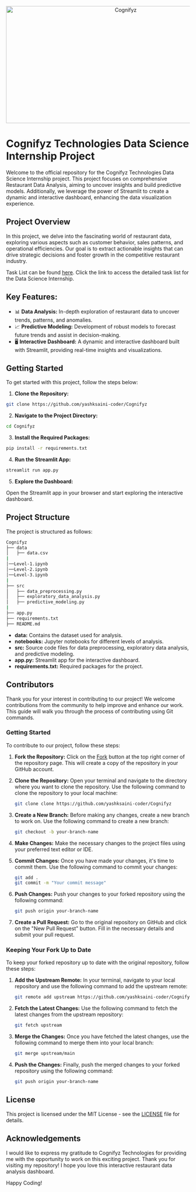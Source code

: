 <div align="center">
    <img src="https://socialify.git.ci/yashksaini-coder/Cognifyz/image?forks=1&issues=1&name=1&owner=1&pattern=Circuit%20Board&pulls=1&stargazers=1&theme=Auto" alt="Cognifyz" width="640" height="320" />
</div>

# Cognifyz Technologies Data Science Internship Project

Welcome to the official repository for the Cognifyz Technologies Data Science Internship project. This project focuses on comprehensive Restaurant Data Analysis, aiming to uncover insights and build predictive models. Additionally, we leverage the power of Streamlit to create a dynamic and interactive dashboard, enhancing the data visualization experience.

## Project Overview

In this project, we delve into the fascinating world of restaurant data, exploring various aspects such as customer behavior, sales patterns, and operational efficiencies. Our goal is to extract actionable insights that can drive strategic decisions and foster growth in the competitive restaurant industry.


Task List can be found [here](DS-Internship-Task.pdf). Click the link to access the detailed task list for the Data Science Internship.


## Key Features:

- 📊 **Data Analysis:** In-depth exploration of restaurant data to uncover trends, patterns, and anomalies.
- 📈 **Predictive Modeling:** Development of robust models to forecast future trends and assist in decision-making.
- 🖥️ **Interactive Dashboard:** A dynamic and interactive dashboard built with Streamlit, providing real-time insights and visualizations.

## Getting Started

To get started with this project, follow the steps below:

1. **Clone the Repository:**

```bash
git clone https://github.com/yashksaini-coder/Cognifyz
```

2. **Navigate to the Project Directory:**

```bash
cd Cognifyz
```

3. **Install the Required Packages:**

```bash
pip install -r requirements.txt
```

4. **Run the Streamlit App:**

```bash
streamlit run app.py
```

5. **Explore the Dashboard:**

Open the Streamlit app in your browser and start exploring the interactive dashboard.


## Project Structure

The project is structured as follows:

```bash
Cognifyz
├── data
│   ├── data.csv
|
│──Level-1.ipynb
│──Level-2.ipynb
│──Level-3.ipynb 
|
├── src
│   ├── data_preprocessing.py
│   ├── exploratory_data_analysis.py
│   ├── predictive_modeling.py
|
├── app.py  
├── requirements.txt
├── README.md
```

- **data:** Contains the dataset used for analysis.
- **notebooks:** Jupyter notebooks for different levels of analysis.
- **src:** Source code files for data preprocessing, exploratory data analysis, and predictive modeling.
- **app.py:** Streamlit app for the interactive dashboard.
- **requirements.txt:** Required packages for the project.

## Contributors

Thank you for your interest in contributing to our project! We welcome contributions from the community to help improve and enhance our work. This guide will walk you through the process of contributing using Git commands.

### Getting Started

To contribute to our project, follow these steps:

1. **Fork the Repository:** Click on the [Fork](https://github.com/yashksaini-coder/Cognifyz/fork) button at the top right corner of the repository page. This will create a copy of the repository in your GitHub account.

2. **Clone the Repository:** Open your terminal and navigate to the directory where you want to clone the repository. Use the following command to clone the repository to your local machine:

    ```bash
    git clone clone https://github.com/yashksaini-coder/Cognifyz
    ```

3. **Create a New Branch:** Before making any changes, create a new branch to work on. Use the following command to create a new branch:

    ```bash
    git checkout -b your-branch-name
    ```

4. **Make Changes:** Make the necessary changes to the project files using your preferred text editor or IDE.

5. **Commit Changes:** Once you have made your changes, it's time to commit them. Use the following command to commit your changes:

    ```bash
    git add .
    git commit -m "Your commit message"
    ```

6. **Push Changes:** Push your changes to your forked repository using the following command:

    ```bash
    git push origin your-branch-name
    ```

7. **Create a Pull Request:** Go to the original repository on GitHub and click on the "New Pull Request" button. Fill in the necessary details and submit your pull request.

### Keeping Your Fork Up to Date

To keep your forked repository up to date with the original repository, follow these steps:

1. **Add the Upstream Remote:** In your terminal, navigate to your local repository and use the following command to add the upstream remote:

    ```bash
    git remote add upstream https://github.com/yashksaini-coder/Cognifyz.git
    ```

2. **Fetch the Latest Changes:** Use the following command to fetch the latest changes from the upstream repository:

    ```bash
    git fetch upstream
    ```

3. **Merge the Changes:** Once you have fetched the latest changes, use the following command to merge them into your local branch:

    ```bash
    git merge upstream/main
    ```

4. **Push the Changes:** Finally, push the merged changes to your forked repository using the following command:

    ```bash
    git push origin your-branch-name
    ```
## License

This project is licensed under the MIT License - see the [LICENSE](LICENSE) file for details.

## Acknowledgements

I would like to express my gratitude to Cognifyz Technologies for providing me with the opportunity to work on this exciting project. Thank you for visiting my repository! I hope you love this interactive restaurant data analysis dashboard.

Happy Coding!

